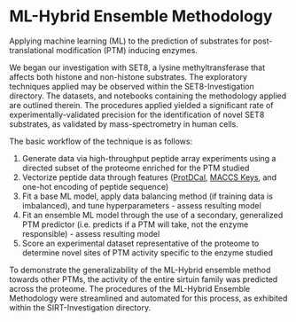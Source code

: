 # ML-Hybrid Ensemble Methodology
Applying machine learning (ML) to the prediction of substrates for post-translational modification (PTM) inducing enzymes. 

We began our investigation with SET8, a lysine methyltransferase that affects both histone and non-histone substrates. The exploratory techniques applied may be observed within the SET8-Investigation directory. The datasets, and notebooks containing the methodology applied are outlined therein. The procedures applied yielded a significant rate of experimentally-validated precision for the identification of novel SET8 substrates, as validated by mass-spectrometry in human cells.

The basic workflow of the technique is as follows:
1. Generate data via high-throughput peptide array experiments using a directed subset of the proteome enriched for the PTM studied
2. Vectorize peptide data through features ([ProtDCal](https://bmcbioinformatics.biomedcentral.com/articles/10.1186/s12859-015-0586-0), [MACCS Keys](https://www.rdkit.org), and one-hot encoding of peptide sequence)
3. Fit a base ML model, apply data balancing method (if training data is imbalanced), and tune hyperparameters - assess resulting model
4. Fit an ensemble ML model through the use of a secondary, generalized PTM predictor (i.e. predicts if a PTM will take, not the enzyme responsible) - assess resulting model
5. Score an experimental dataset representative of the proteome to determine novel sites of PTM activity specific to the enzyme studied

To demonstrate the generalizability of the ML-Hybrid ensemble method towards other PTMs, the activity of the entire sirtuin family was predicted across the proteome. The procedures of the ML-Hybrid Ensemble Methodology were streamlined and automated for this process, as exhibited within the SIRT-Investigation directory. 
